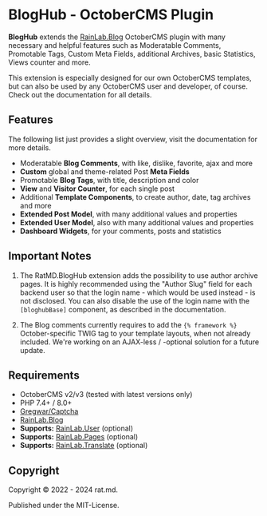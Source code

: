 BlogHub - OctoberCMS Plugin
===========================

**BlogHub** extends the [RainLab.Blog](https://octobercms.com/plugin/rainlab-blog) OctoberCMS plugin 
with many necessary and helpful features such as Moderatable Comments, Promotable Tags, Custom Meta 
Fields, additional Archives, basic Statistics, Views counter and more.

This extension is especially designed for our own OctoberCMS templates, but can also be used by any 
OctoberCMS user and developer, of course. Check out the documentation for all details.


Features
--------
The following list just provides a slight overview, visit the documentation for more details.

- Moderatable **Blog Comments**, with like, dislike, favorite, ajax and more
- **Custom** global and theme-related Post **Meta Fields**
- Promotable **Blog Tags**, with title, description and color
- **View** and **Visitor Counter**, for each single post
- Additional **Template Components**, to create author, date, tag archives and more
- **Extended Post Model**, with many additional values and properties
- **Extended User Model**, also with many additional values and properties
- **Dashboard Widgets**, for your comments, posts and statistics


Important Notes
---------------
1. The RatMD.BlogHub extension adds the possibility to use author archive pages. It is highly 
recommended using the "Author Slug" field for each backend user so that the login name - which would 
be used instead - is not disclosed. You can also disable the use of the login name with the 
`[bloghubBase]` component, as described in the documentation.

2. The Blog comments currently requires to add the `{% framework %}` October-specific TWIG tag to 
your template layouts, when not already included. We're working on an AJAX-less / -optional 
solution for a future update.


Requirements
-------------
- OctoberCMS v2/v3 (tested with latest versions only)
- PHP 7.4+ / 8.0+
- [Gregwar/Captcha](https://github.com/Gregwar/Captcha)
- [RainLab.Blog](https://octobercms.com/plugin/rainlab-blog)
- **Supports:** [RainLab.User](https://octobercms.com/plugin/rainlab-user) (optional)
- **Supports:** [RainLab.Pages](https://octobercms.com/plugin/rainlab-pages) (optional)
- **Supports:** [RainLab.Translate](https://octobercms.com/plugin/rainlab-translate) (optional)


Copyright
---------
Copyright © 2022 - 2024 rat.md.

Published under the MIT-License.
